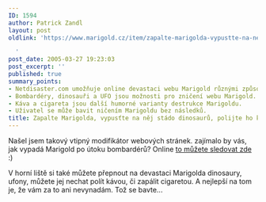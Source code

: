 ```yaml
---
ID: 1594
author: Patrick Zandl
layout: post
oldlink: 'https://www.marigold.cz/item/zapalte-marigolda-vypustte-na-nej-stado-dinosauru-polijte-ho-kavou-jak-je-libo

  '
post_date: 2005-03-27 19:23:03
post_excerpt: ''
published: true
summary_points:
- Netdisaster.com umožňuje online devastaci webu Marigold různými způsoby.
- Bombardéry, dinosauři a UFO jsou možnosti pro zničení webu Marigold.
- Káva a cigareta jsou další humorné varianty destrukce Marigoldu.
- Uživatel se může bavit ničením Marigoldu bez následků.
title: Zapalte Marigolda, vypusťte na něj stádo dinosaurů, polijte ho kávou… jak je libo!
---
```


<p>Našel jsem takový vtipný modifikátor webových stránek. zajímalo by vás, jak vypadá Marigold po útoku bombardérů? Online <a href="http://www.netdisaster.com/go.php?url=http://www.marigold.cz/&amp;mode=bomb&amp;lang=en">to můžete sledovat zde</a> :)</p>

<p>V horní liště si také můžete přepnout na devastaci Marigolda dinosaury, ufony, můžete jej nechat polít kávou, či zapálit cigaretou. A nejlepší na tom je, že vám za to ani nevynadám. Tož se bavte...
</p>